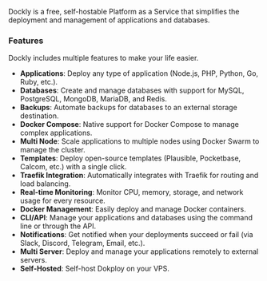 
Dockly is a free, self-hostable Platform as a Service  that simplifies the deployment and management of applications and databases.

### Features

Dockly includes multiple features to make your life easier.

- **Applications**: Deploy any type of application (Node.js, PHP, Python, Go, Ruby, etc.).
- **Databases**: Create and manage databases with support for MySQL, PostgreSQL, MongoDB, MariaDB, and Redis.
- **Backups**: Automate backups for databases to an external storage destination.
- **Docker Compose**: Native support for Docker Compose to manage complex applications.
- **Multi Node**: Scale applications to multiple nodes using Docker Swarm to manage the cluster.
- **Templates**: Deploy open-source templates (Plausible, Pocketbase, Calcom, etc.) with a single click.
- **Traefik Integration**: Automatically integrates with Traefik for routing and load balancing.
- **Real-time Monitoring**: Monitor CPU, memory, storage, and network usage for every resource.
- **Docker Management**: Easily deploy and manage Docker containers.
- **CLI/API**: Manage your applications and databases using the command line or through the API.
- **Notifications**: Get notified when your deployments succeed or fail (via Slack, Discord, Telegram, Email, etc.).
- **Multi Server**: Deploy and manage your applications remotely to external servers.
- **Self-Hosted**: Self-host Dokploy on your VPS.








<!-- ## Supported OS

- Ubuntu 24.04 LTS
- Ubuntu 23.10
- Ubuntu 22.04 LTS
- Ubuntu 20.04 LTS
- Ubuntu 18.04 LTS
- Debian 12
- Debian 11
- Fedora 40
- Centos 9
- Centos 8 -->


